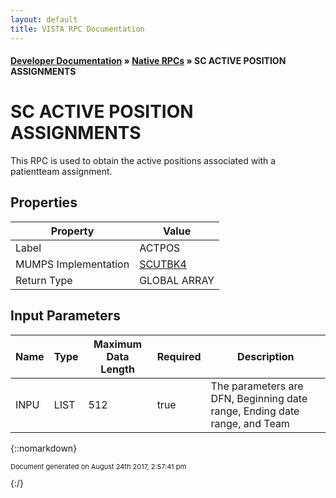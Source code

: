 ```yaml
---
layout: default
title: VISTA RPC Documentation
---
```


#### [Developer Documentation](../index) &#187; [Native RPCs](TableOfContents) &#187; SC ACTIVE POSITION ASSIGNMENTS<br/>
# SC ACTIVE POSITION ASSIGNMENTS

This RPC is used to obtain the active positions associated with a patientteam assignment.

## Properties

Property | Value
--- | ---
Label | ACTPOS
MUMPS Implementation | [SCUTBK4](http://code.osehra.org/dox/Routine_SCUTBK4_source.html)
Return Type | GLOBAL ARRAY


## Input Parameters

Name | Type | Maximum Data Length | Required | Description
--- | --- | --- | --- | ---
INPU | LIST | 512 | true | The parameters are DFN, Beginning date range, Ending date range, and Team



{::nomarkdown} <br/><p style="font-size: 11px">Document generated on August 24th 2017, 2:57:41 pm</p>{:/}